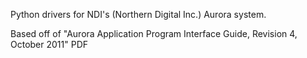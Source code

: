 Python drivers for NDI's (Northern Digital Inc.) Aurora system.

Based off of "Aurora Application Program Interface Guide, Revision 4, October 2011" PDF